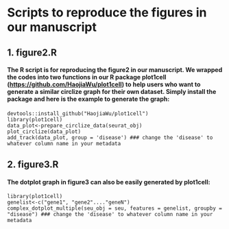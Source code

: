 # Scripts to reproduce the figures in our manuscript

## 1. figure2.R
#### The R script is for reproducing the figure2 in our manuscript. We wrapped the codes into two functions in our R package plot1cell (https://github.com/HaojiaWu/plot1cell) to help users who want to generate a similar circlize graph for their own dataset. Simply install the package and here is the example to generate the graph:
```
devtools::install_github("HaojiaWu/plot1cell")
library(plot1cell)
data_plot<-prepare_circlize_data(seurat_obj)
plot_circlize(data_plot)
add_track(data_plot, group = 'disease') ### change the 'disease' to whatever column name in your metadata
```
## 2. figure3.R
#### The dotplot graph in figure3 can also be easily generated by plot1cell:
```
library(plot1cell)
genelist<-c("gene1", "gene2"...."geneN")
complex_dotplot_multiple(seu_obj = seu, features = genelist, groupby = "disease") ### change the 'disease' to whatever column name in your metadata
```
